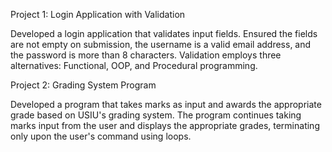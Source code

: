 Project 1: Login Application with Validation

Developed a login application that validates input fields. Ensured the fields are not empty on submission, the username is a valid email address, and the password is more than 8 characters. Validation employs three alternatives: Functional, OOP, and Procedural programming.


Project 2: Grading System Program

Developed a program that takes marks as input and awards the appropriate grade based on USIU's grading system. The program continues taking marks input from the user and displays the appropriate grades, terminating only upon the user's command using loops.
